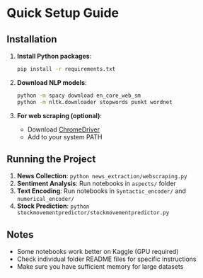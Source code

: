 # Quick Setup Guide

## Installation

1. **Install Python packages**:
   ```bash
   pip install -r requirements.txt
   ```

2. **Download NLP models**:
   ```bash
   python -m spacy download en_core_web_sm
   python -m nltk.downloader stopwords punkt wordnet
   ```

3. **For web scraping (optional)**:
   - Download [ChromeDriver](https://chromedriver.chromium.org/)
   - Add to your system PATH

## Running the Project

1. **News Collection**: `python news_extraction/webscraping.py`
2. **Sentiment Analysis**: Run notebooks in `aspects/` folder
3. **Text Encoding**: Run notebooks in `Syntactic_encoder/` and `numerical_encoder/`
4. **Stock Prediction**: `python stockmovementpredictor/stockmovementpredictor.py`

## Notes

- Some notebooks work better on Kaggle (GPU required)
- Check individual folder README files for specific instructions
- Make sure you have sufficient memory for large datasets
